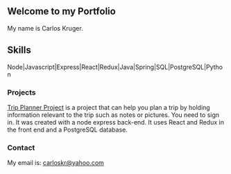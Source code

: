 ## Welcome to my Portfolio

My name is Carlos Kruger. 

## Skills

Node|Javascript|Express|React|Redux|Java|Spring|SQL|PostgreSQL|Python

### Projects

[Trip Planner Project](http://tripplanneronline.com/) is a project that can help you plan a trip by holding information relevant to the trip such as notes or pictures. You need to sign in. It was created with a node express back-end. It uses React and Redux in the front end and a PostgreSQL database.



### Contact

My email is: carloskr@yahoo.com
